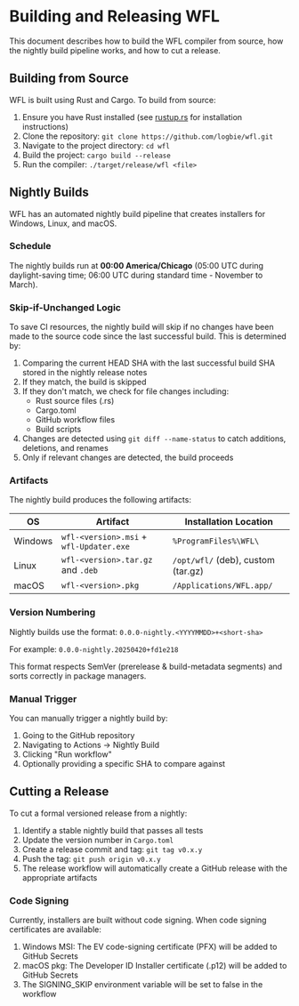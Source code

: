 # Building and Releasing WFL

This document describes how to build the WFL compiler from source, how the nightly build pipeline works, and how to cut a release.

## Building from Source

WFL is built using Rust and Cargo. To build from source:

1. Ensure you have Rust installed (see [rustup.rs](https://rustup.rs/) for installation instructions)
2. Clone the repository: `git clone https://github.com/logbie/wfl.git`
3. Navigate to the project directory: `cd wfl`
4. Build the project: `cargo build --release`
5. Run the compiler: `./target/release/wfl <file>`

## Nightly Builds

WFL has an automated nightly build pipeline that creates installers for Windows, Linux, and macOS.

### Schedule

The nightly builds run at **00:00 America/Chicago** (05:00 UTC during daylight-saving time; 06:00 UTC during standard time - November to March).

### Skip-if-Unchanged Logic

To save CI resources, the nightly build will skip if no changes have been made to the source code since the last successful build. This is determined by:

1. Comparing the current HEAD SHA with the last successful build SHA stored in the nightly release notes
2. If they match, the build is skipped
3. If they don't match, we check for file changes including:
   - Rust source files (.rs)
   - Cargo.toml
   - GitHub workflow files
   - Build scripts
4. Changes are detected using `git diff --name-status` to catch additions, deletions, and renames
5. Only if relevant changes are detected, the build proceeds

### Artifacts

The nightly build produces the following artifacts:

| OS | Artifact | Installation Location |
|----|----------|----------------------|
| Windows | `wfl-<version>.msi` + `wfl-Updater.exe` | `%ProgramFiles%\WFL\` |
| Linux | `wfl-<version>.tar.gz` and `.deb` | `/opt/wfl/` (deb), custom (tar.gz) |
| macOS | `wfl-<version>.pkg` | `/Applications/WFL.app/` |

### Version Numbering

Nightly builds use the format: `0.0.0-nightly.<YYYYMMDD>+<short-sha>`
   
For example: `0.0.0-nightly.20250420+fd1e218`

This format respects SemVer (prerelease & build-metadata segments) and sorts correctly in package managers.

### Manual Trigger

You can manually trigger a nightly build by:

1. Going to the GitHub repository
2. Navigating to Actions → Nightly Build
3. Clicking "Run workflow"
4. Optionally providing a specific SHA to compare against

## Cutting a Release

To cut a formal versioned release from a nightly:

1. Identify a stable nightly build that passes all tests
2. Update the version number in `Cargo.toml`
3. Create a release commit and tag: `git tag v0.x.y`
4. Push the tag: `git push origin v0.x.y`
5. The release workflow will automatically create a GitHub release with the appropriate artifacts

### Code Signing

Currently, installers are built without code signing. When code signing certificates are available:
   
1. Windows MSI: The EV code-signing certificate (PFX) will be added to GitHub Secrets
2. macOS pkg: The Developer ID Installer certificate (.p12) will be added to GitHub Secrets
3. The SIGNING_SKIP environment variable will be set to false in the workflow
